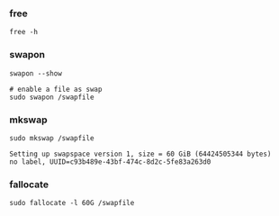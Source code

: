 ### free

```
free -h
```

### swapon

```
swapon --show

# enable a file as swap
sudo swapon /swapfile
```

### mkswap

```
sudo mkswap /swapfile

Setting up swapspace version 1, size = 60 GiB (64424505344 bytes)
no label, UUID=c93b489e-43bf-474c-8d2c-5fe83a263d0

```

### fallocate

```
sudo fallocate -l 60G /swapfile
```

###
